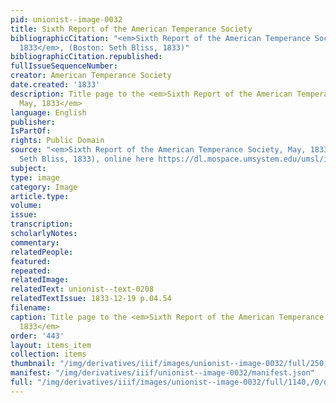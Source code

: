 ```yaml
---
pid: unionist--image-0032
title: Sixth Report of the American Temperance Society
bibliographicCitation: "<em>Sixth Report of the American Temperance Society, May,
  1833</em>, (Boston: Seth Bliss, 1833)"
bibliographicCitation.republished: 
fullIssueSequenceNumber: 
creator: American Temperance Society
date.created: '1833'
description: Title page to the <em>Sixth Report of the American Temperance Society,
  May, 1833</em>
language: English
publisher: 
IsPartOf: 
rights: Public Domain
source: "<em>Sixth Report of the American Temperance Society, May, 1833</em>, (Boston:
  Seth Bliss, 1833), online here https://dl.mospace.umsystem.edu/umsl/islandora/object/umsl%3A202880#page/1/mode/2up"
subject: 
type: image
category: Image
article.type: 
volume: 
issue: 
transcription: 
scholarlyNotes: 
commentary: 
relatedPeople: 
featured: 
repeated: 
relatedImage: 
relatedText: unionist--text-0208
relatedTextIssue: 1833-12-19 p.04.54
filename: 
caption: Title page to the <em>Sixth Report of the American Temperance Society, May,
  1833</em>
order: '443'
layout: items_item
collection: items
thumbnail: "/img/derivatives/iiif/images/unionist--image-0032/full/250,/0/default.jpg"
manifest: "/img/derivatives/iiif/unionist--image-0032/manifest.json"
full: "/img/derivatives/iiif/images/unionist--image-0032/full/1140,/0/default.jpg"
---
```

